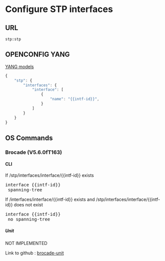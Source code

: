 # Configure STP interfaces

## URL

```
stp:stp
```

## OPENCONFIG YANG

[YANG models](https://github.com/FRINXio/openconfig/tree/master/cdp/src/main/yang)

```javascript
{
    "stp": {
        "interfaces": {
            "interface": [
                {
                    "name": "{{intf-id}}",
                }
            ]
        }
    }
}
```


## OS Commands

### Brocade (V5.6.0fT163)

#### CLI

If /stp/interfaces/interface/{{intf-id}} exists 
<pre>
interface {{intf-id}}
 spanning-tree
</pre>

If /interfaces/interface/{{intf-id}} exists and /stp/interfaces/interface/{{intf-id}} does not exist
<pre>
interface {{intf-id}}
 no spanning-tree
</pre>

##### Unit

NOT IMPLEMENTED

Link to github : [brocade-unit]()
